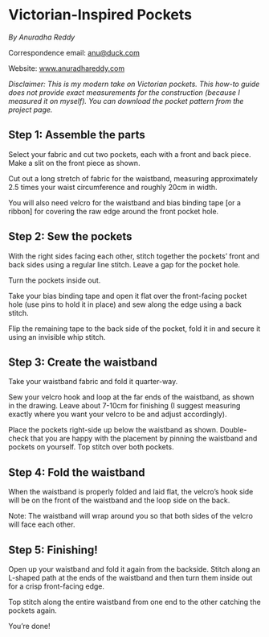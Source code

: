 # Victorian-Inspired Pockets
_By Anuradha Reddy_

Correspondence email: anu@duck.com

Website: www.anuradhareddy.com

_Disclaimer: This is my modern take on Victorian pockets. This how-to guide does not provide exact measurements for the construction (because I measured it on myself). You can download the pocket pattern from the project page._  

## Step 1: Assemble the parts

Select your fabric and cut two pockets, each with a front and back piece. Make a slit on the front piece as shown.

Cut out a long stretch of fabric for the waistband, measuring approximately 2.5 times your waist circumference and roughly 20cm in width.

You will also need velcro for the waistband and bias binding tape [or a ribbon] for covering the raw edge around the front pocket hole. 

## Step 2: Sew the pockets

With the right sides facing each other, stitch together the pockets’ front and back sides using a regular line stitch. Leave a gap for the pocket hole. 

Turn the pockets inside out.

Take your bias binding tape and open it flat over the front-facing pocket hole (use pins to hold it in place) and sew along the edge using a back stitch.  

Flip the remaining tape to the back side of the  pocket, fold it in and secure it using an invisible whip stitch.  

## Step 3: Create the waistband 

Take your waistband fabric and fold it quarter-way. 

Sew your velcro hook and loop at the far ends of the waistband, as shown in the drawing. Leave about 7-10cm for finishing (I suggest measuring exactly where you want your velcro to be and 
adjust accordingly).

Place the pockets right-side up below the waistband as shown. Double-check that you are happy with the  placement by pinning the waistband and pockets on yourself. Top stitch over both pockets.

## Step 4: Fold the waistband 

When the waistband is properly folded and laid flat, the velcro’s hook side will be on the front of the waistband and the loop side on the back. 

Note: The waistband will wrap around you so that both sides of the velcro will face each other.  

## Step 5: Finishing!

Open up your waistband and fold it again from the backside. Stitch along an L-shaped path at the ends of the waistband and then turn them inside  out for a crisp front-facing edge.   

Top stitch along the entire waistband from one end to the other catching the pockets again. 

You’re done!        

